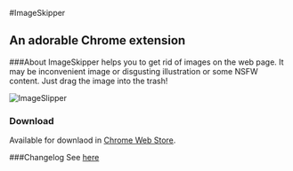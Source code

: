 #ImageSkipper
## An adorable Chrome extension

###About
ImageSkipper helps you to get rid of images on the web page. It may be inconvenient image or disgusting illustration or some NSFW content. Just drag the image into the trash!

![ImageSlipper](https://lh6.googleusercontent.com/Eb9zvi1RxVDK-c9y2eecvkQOrxR7uBMktOfRr47ioX0WGqS7pEtNgBpTr1WmFn7xm0GG1ewEWw=s640-h400-e365-rw)

### Download
Available for downlaod in [Chrome Web Store](https://chrome.google.com/webstore/detail/imageskipper/joihlgcekdijpkcighaigldhjgdkdboa).

###Changelog
See [here](CHANGELOG)